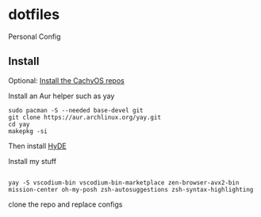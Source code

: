 # dotfiles
Personal Config

## Install
Optional: [Install the CachyOS repos](https://wiki.cachyos.org/features/optimized_repos/)

Install an Aur helper such as yay

```
sudo pacman -S --needed base-devel git
git clone https://aur.archlinux.org/yay.git
cd yay
makepkg -si
```
Then install [HyDE](https://github.com/prasanthrangan/hyprdots)



Install my stuff
```

yay -S vscodium-bin vscodium-bin-marketplace zen-browser-avx2-bin mission-center oh-my-posh zsh-autosuggestions zsh-syntax-highlighting

```

clone the repo and replace configs
